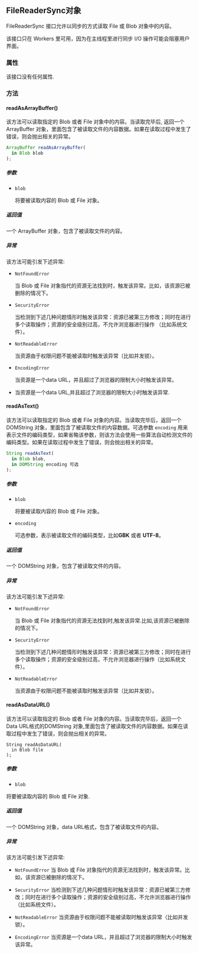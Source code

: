 ## FileReaderSync对象

FileReaderSync 接口允许以同步的方式读取 File 或 Blob 对象中的内容。

该接口只在 Workers 里可用，因为在主线程里进行同步 I/O 操作可能会阻塞用户界面。

### 属性

该接口没有任何属性.

### 方法

#### readAsArrayBuffer()

该方法可以读取指定的 Blob 或者 File 对象中的内容。当读取完毕后, 返回一个  ArrayBuffer 对象，里面包含了被读取文件的内容数据。如果在读取过程中发生了错误，则会抛出相关的异常。

```js
ArrayBuffer readAsArrayBuffer(
  in Blob blob
);
```

##### 参数

- `blob`

  将要被读取内容的 Blob 或 File 对象。

##### 返回值

一个 ArrayBuffer 对象，包含了被读取文件的内容。

##### 异常

该方法可能引发下述异常:

- `NotFoundError`

  当 Blob 或 File 对象指代的资源无法找到时，触发该异常。比如，该资源已被删除的情况下。

- `SecurityError`

  当检测到下述几种问题情形时触发该异常：资源已被第三方修改；同时在进行多个读取操作；资源的安全级别过高，不允许浏览器进行操作 （比如系统文件）。

- `NotReadableError`

  当资源由于权限问题不能被读取时触发该异常（比如并发锁）。

- `EncodingError`

  当资源是一个data URL，并且超过了浏览器的限制大小时触发该异常。

- 当资源是一个data URL,并且超过了浏览器的限制大小时触发该异常.

#### readAsText()

该方法可以读取指定的 Blob 或者 File 对象的内容。当读取完毕后，返回一个 DOMString 对象，里面包含了被读取文件的内容数据。可选参数 `encoding` 用来表示文件的编码类型，如果省略该参数，则该方法会使用一些算法自动检测文件的编码类型。如果在读取过程中发生了错误，则会抛出相关的异常。

```js
String readAsText(
  in Blob blob,
  in DOMString encoding 可选
);
```

##### 参数

- `blob`

  将要被读取内容的 Blob 或 File 对象。

- `encoding`

  可选参数，表示被读取文件的编码类型，比如**GBK** 或者 **UTF-8**。

##### 返回值

一个 DOMString 对象，包含了被读取文件的内容。

##### 异常

该方法可能引发下述异常:

- `NotFoundError`

   当 Blob 或 File 对象指代的资源无法找到时,触发该异常.比如,该资源已被删除的情况下。

- `SecurityError`

  当检测到下述几种问题情形时触发该异常：资源已被第三方修改；同时在进行多个读取操作；资源的安全级别过高，不允许浏览器进行操作（比如系统文件）。

- `NotReadableError`

  当资源由于权限问题不能被读取时触发该异常（比如并发锁）。

#### readAsDataURL()

该方法可以读取指定的  Blob 或者 File 对象的内容。当读取完毕后，返回一个Data URL格式的DOMString 对象,里面包含了被读取文件的内容数据。如果在读取过程中发生了错误，则会抛出相关的异常。

```
String readAsDataURL(
  in Blob file
);
```

##### 参数

- `blob`

将要被读取内容的 Blob 或 File 对象.

##### 返回值

一个 DOMString 对象，data URL格式，包含了被读取文件的内容。

##### 异常

该方法可能引发下述异常:

- `NotFoundError`
当 Blob 或 File 对象指代的资源无法找到时，触发该异常。比如，该资源已被删除的情况下。

- `SecurityError`
当检测到下述几种问题情形时触发该异常：资源已被第三方修改；同时在进行多个读取操作；资源的安全级别过高，不允许浏览器进行操作（比如系统文件）。

- `NotReadableError`
当资源由于权限问题不能被读取时触发该异常（比如并发锁）。

- `EncodingError`
当资源是一个data URL，并且超过了浏览器的限制大小时触发该异常。